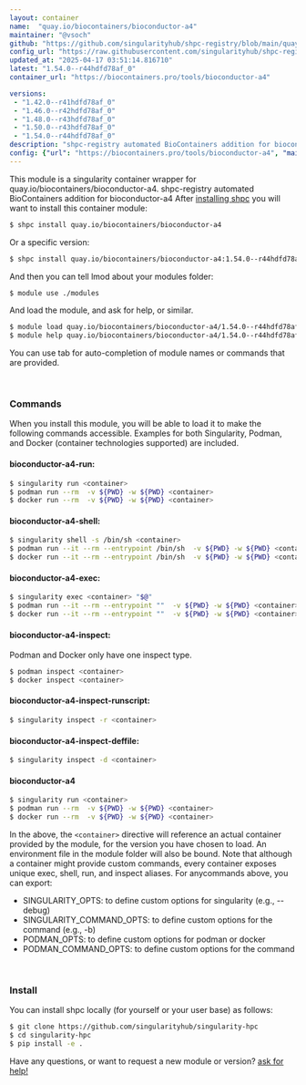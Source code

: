 ```yaml
---
layout: container
name:  "quay.io/biocontainers/bioconductor-a4"
maintainer: "@vsoch"
github: "https://github.com/singularityhub/shpc-registry/blob/main/quay.io/biocontainers/bioconductor-a4/container.yaml"
config_url: "https://raw.githubusercontent.com/singularityhub/shpc-registry/main/quay.io/biocontainers/bioconductor-a4/container.yaml"
updated_at: "2025-04-17 03:51:14.816710"
latest: "1.54.0--r44hdfd78af_0"
container_url: "https://biocontainers.pro/tools/bioconductor-a4"

versions:
 - "1.42.0--r41hdfd78af_0"
 - "1.46.0--r42hdfd78af_0"
 - "1.48.0--r43hdfd78af_0"
 - "1.50.0--r43hdfd78af_0"
 - "1.54.0--r44hdfd78af_0"
description: "shpc-registry automated BioContainers addition for bioconductor-a4"
config: {"url": "https://biocontainers.pro/tools/bioconductor-a4", "maintainer": "@vsoch", "description": "shpc-registry automated BioContainers addition for bioconductor-a4", "latest": {"1.54.0--r44hdfd78af_0": "sha256:13ef60a586c7de7ff69dd6007e30c74792a1354b0763206109ab69e48beac178"}, "tags": {"1.42.0--r41hdfd78af_0": "sha256:c9c9eafd3a8d51ff88586547996dabf58c08c3783a2c47ced4b7e26db0d63bb6", "1.46.0--r42hdfd78af_0": "sha256:8b73e639dc754654c808ed8759865ac2e051874bc92e9b750e00cac04ff77de5", "1.48.0--r43hdfd78af_0": "sha256:613fd1a79f18dd4eedf0a4c2b379a08b6cbaf94d475e2ebe0fb25163bcc167bb", "1.50.0--r43hdfd78af_0": "sha256:0e55109d79edde4da1a1e94b6a45de0166a851255b26cf9d405f06a08a289109", "1.54.0--r44hdfd78af_0": "sha256:13ef60a586c7de7ff69dd6007e30c74792a1354b0763206109ab69e48beac178"}, "docker": "quay.io/biocontainers/bioconductor-a4"}
---
```


This module is a singularity container wrapper for quay.io/biocontainers/bioconductor-a4.
shpc-registry automated BioContainers addition for bioconductor-a4
After [installing shpc](#install) you will want to install this container module:


```bash
$ shpc install quay.io/biocontainers/bioconductor-a4
```

Or a specific version:

```bash
$ shpc install quay.io/biocontainers/bioconductor-a4:1.54.0--r44hdfd78af_0
```

And then you can tell lmod about your modules folder:

```bash
$ module use ./modules
```

And load the module, and ask for help, or similar.

```bash
$ module load quay.io/biocontainers/bioconductor-a4/1.54.0--r44hdfd78af_0
$ module help quay.io/biocontainers/bioconductor-a4/1.54.0--r44hdfd78af_0
```

You can use tab for auto-completion of module names or commands that are provided.

<br>

### Commands

When you install this module, you will be able to load it to make the following commands accessible.
Examples for both Singularity, Podman, and Docker (container technologies supported) are included.

#### bioconductor-a4-run:

```bash
$ singularity run <container>
$ podman run --rm  -v ${PWD} -w ${PWD} <container>
$ docker run --rm  -v ${PWD} -w ${PWD} <container>
```

#### bioconductor-a4-shell:

```bash
$ singularity shell -s /bin/sh <container>
$ podman run --it --rm --entrypoint /bin/sh  -v ${PWD} -w ${PWD} <container>
$ docker run --it --rm --entrypoint /bin/sh  -v ${PWD} -w ${PWD} <container>
```

#### bioconductor-a4-exec:

```bash
$ singularity exec <container> "$@"
$ podman run --it --rm --entrypoint ""  -v ${PWD} -w ${PWD} <container> "$@"
$ docker run --it --rm --entrypoint ""  -v ${PWD} -w ${PWD} <container> "$@"
```

#### bioconductor-a4-inspect:

Podman and Docker only have one inspect type.

```bash
$ podman inspect <container>
$ docker inspect <container>
```

#### bioconductor-a4-inspect-runscript:

```bash
$ singularity inspect -r <container>
```

#### bioconductor-a4-inspect-deffile:

```bash
$ singularity inspect -d <container>
```



#### bioconductor-a4

```bash
$ singularity run <container>
$ podman run --rm  -v ${PWD} -w ${PWD} <container>
$ docker run --rm  -v ${PWD} -w ${PWD} <container>
```


In the above, the `<container>` directive will reference an actual container provided
by the module, for the version you have chosen to load. An environment file in the
module folder will also be bound. Note that although a container
might provide custom commands, every container exposes unique exec, shell, run, and
inspect aliases. For anycommands above, you can export:

 - SINGULARITY_OPTS: to define custom options for singularity (e.g., --debug)
 - SINGULARITY_COMMAND_OPTS: to define custom options for the command (e.g., -b)
 - PODMAN_OPTS: to define custom options for podman or docker
 - PODMAN_COMMAND_OPTS: to define custom options for the command

<br>

### Install

You can install shpc locally (for yourself or your user base) as follows:

```bash
$ git clone https://github.com/singularityhub/singularity-hpc
$ cd singularity-hpc
$ pip install -e .
```

Have any questions, or want to request a new module or version? [ask for help!](https://github.com/singularityhub/singularity-hpc/issues)